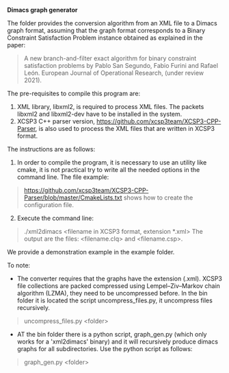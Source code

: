 
**Dimacs graph generator**

The folder provides the conversion algorithm from an XML file to a Dimacs graph format, assuming that the graph format corresponds to a Binary Constraint Satisfaction Problem instance obtained as explained in the paper:

> A new branch-and-filter exact algorithm for binary constraint satisfaction problems
by Pablo San Segundo, Fabio Furini and Rafael León. European Journal of Operational Research, (under review 2021).

The pre-requisites to compile this program are:

1. XML library, libxml2, is required to process XML files. The packets libxml2 and libxml2-dev have to be installed in the system.
2. XCSP3 C++ parser version, https://github.com/xcsp3team/XCSP3-CPP-Parser, is also used to process the XML files that are written in XCSP3 format.

The instructions are as follows:

1. In order to compile the program, it is necessary to use an utility like cmake, it is not practical try to write all the needed options in the command line. The file example:
> https://github.com/xcsp3team/XCSP3-CPP-Parser/blob/master/CmakeLists.txt shows how to create the configuration file.

2. Execute the command line:

> ./xml2dimacs <filename in XCSP3 format, extension *.xml>
> The output are the files: <filename.clq> and <filename.csp>.

We provide a demonstration example in the example folder.

To note:

* The converter requires that the graphs have the extension (.xml). XCSP3 file collections are packed compressed using Lempel–Ziv–Markov chain algorithm (LZMA), they need to be uncompressed before. In the bin folder it is located the script uncompress_files.py, it uncompress files recursively.

> uncompress\_files.py \<folder>

* AT the bin folder there is a python script, graph\_gen.py (which only works for a 'xml2dimacs' binary) and it will recursively produce dimacs graphs for all subdirectories. Use the python script as follows:

> graph\_gen.py \<folder>


